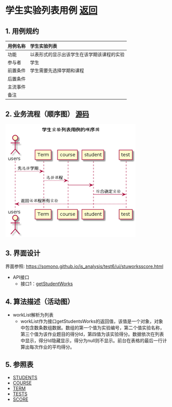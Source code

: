 # 学生实验列表用例 [返回](../README.md)
## 1. 用例规约

|用例名称|学生实验列表|
|-------|:-------------|
|功能|以表形式的显示出该学生在该学期该课程的实验|
|参与者|学生|
|前置条件|学生需要先选择学期和课程|
|后置条件| |
|主流事件| |
|备注| |

## 2. 业务流程（顺序图） [源码](../src/stuWorkList.puml)
![](../img/stuWorkList.png) 

## 3. 界面设计
界面参照: https://somono.github.io/is_analysis/test6/ui/stuworksscore.html
- API接口
    - 接口1：[getStudentWorks](../api/getStudentWorks.md)

## 4. 算法描述（活动图）

- workList解析为列表  
  - workList作为接口getStudentsWorks的返回值，该值是一个对象，对象中包含数条数组数据。数组的第一个值为实验编号，第二个值实验名称，
  第三个值为该作业题目的得分Id，第四值为该实验得分。数据依次在列表中显示，得分Id隐藏显示，得分为null则不显示。前台在表格的最后一行计算出每次作业的平均得分。
## 5. 参照表

- [STUDENTS](../数据库设计.md/#STUDENTS)
- [COURSE](../数据库设计.md/#COURSE)
- [TERM](../数据库设计.md/#TERM)
- [TESTS](../数据库设计.md/#TESTS)
- [SCORE](../数据库设计.md/#SCORE)
